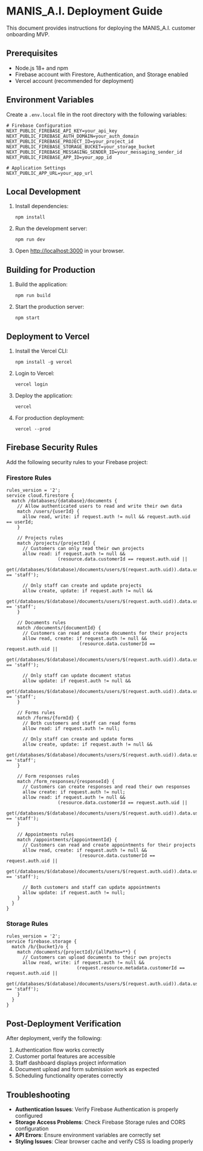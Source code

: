 # MANIS_A.I. Deployment Guide

This document provides instructions for deploying the MANIS_A.I. customer onboarding MVP.

## Prerequisites

- Node.js 18+ and npm
- Firebase account with Firestore, Authentication, and Storage enabled
- Vercel account (recommended for deployment)

## Environment Variables

Create a `.env.local` file in the root directory with the following variables:

```
# Firebase Configuration
NEXT_PUBLIC_FIREBASE_API_KEY=your_api_key
NEXT_PUBLIC_FIREBASE_AUTH_DOMAIN=your_auth_domain
NEXT_PUBLIC_FIREBASE_PROJECT_ID=your_project_id
NEXT_PUBLIC_FIREBASE_STORAGE_BUCKET=your_storage_bucket
NEXT_PUBLIC_FIREBASE_MESSAGING_SENDER_ID=your_messaging_sender_id
NEXT_PUBLIC_FIREBASE_APP_ID=your_app_id

# Application Settings
NEXT_PUBLIC_APP_URL=your_app_url
```

## Local Development

1. Install dependencies:
   ```
   npm install
   ```

2. Run the development server:
   ```
   npm run dev
   ```

3. Open [http://localhost:3000](http://localhost:3000) in your browser.

## Building for Production

1. Build the application:
   ```
   npm run build
   ```

2. Start the production server:
   ```
   npm start
   ```

## Deployment to Vercel

1. Install the Vercel CLI:
   ```
   npm install -g vercel
   ```

2. Login to Vercel:
   ```
   vercel login
   ```

3. Deploy the application:
   ```
   vercel
   ```

4. For production deployment:
   ```
   vercel --prod
   ```

## Firebase Security Rules

Add the following security rules to your Firebase project:

### Firestore Rules

```
rules_version = '2';
service cloud.firestore {
  match /databases/{database}/documents {
    // Allow authenticated users to read and write their own data
    match /users/{userId} {
      allow read, write: if request.auth != null && request.auth.uid == userId;
    }
    
    // Projects rules
    match /projects/{projectId} {
      // Customers can only read their own projects
      allow read: if request.auth != null && 
                   (resource.data.customerId == request.auth.uid || 
                    get(/databases/$(database)/documents/users/$(request.auth.uid)).data.userType == 'staff');
      
      // Only staff can create and update projects
      allow create, update: if request.auth != null && 
                             get(/databases/$(database)/documents/users/$(request.auth.uid)).data.userType == 'staff';
    }
    
    // Documents rules
    match /documents/{documentId} {
      // Customers can read and create documents for their projects
      allow read, create: if request.auth != null && 
                           (resource.data.customerId == request.auth.uid || 
                            get(/databases/$(database)/documents/users/$(request.auth.uid)).data.userType == 'staff');
      
      // Only staff can update document status
      allow update: if request.auth != null && 
                     get(/databases/$(database)/documents/users/$(request.auth.uid)).data.userType == 'staff';
    }
    
    // Forms rules
    match /forms/{formId} {
      // Both customers and staff can read forms
      allow read: if request.auth != null;
      
      // Only staff can create and update forms
      allow create, update: if request.auth != null && 
                             get(/databases/$(database)/documents/users/$(request.auth.uid)).data.userType == 'staff';
    }
    
    // Form responses rules
    match /form_responses/{responseId} {
      // Customers can create responses and read their own responses
      allow create: if request.auth != null;
      allow read: if request.auth != null && 
                   (resource.data.customerId == request.auth.uid || 
                    get(/databases/$(database)/documents/users/$(request.auth.uid)).data.userType == 'staff');
    }
    
    // Appointments rules
    match /appointments/{appointmentId} {
      // Customers can read and create appointments for their projects
      allow read, create: if request.auth != null && 
                           (resource.data.customerId == request.auth.uid || 
                            get(/databases/$(database)/documents/users/$(request.auth.uid)).data.userType == 'staff');
      
      // Both customers and staff can update appointments
      allow update: if request.auth != null;
    }
  }
}
```

### Storage Rules

```
rules_version = '2';
service firebase.storage {
  match /b/{bucket}/o {
    match /documents/{projectId}/{allPaths=**} {
      // Customers can upload documents to their own projects
      allow read, write: if request.auth != null && 
                          (request.resource.metadata.customerId == request.auth.uid || 
                           get(/databases/$(database)/documents/users/$(request.auth.uid)).data.userType == 'staff');
    }
  }
}
```

## Post-Deployment Verification

After deployment, verify the following:

1. Authentication flow works correctly
2. Customer portal features are accessible
3. Staff dashboard displays project information
4. Document upload and form submission work as expected
5. Scheduling functionality operates correctly

## Troubleshooting

- **Authentication Issues**: Verify Firebase Authentication is properly configured
- **Storage Access Problems**: Check Firebase Storage rules and CORS configuration
- **API Errors**: Ensure environment variables are correctly set
- **Styling Issues**: Clear browser cache and verify CSS is loading properly
